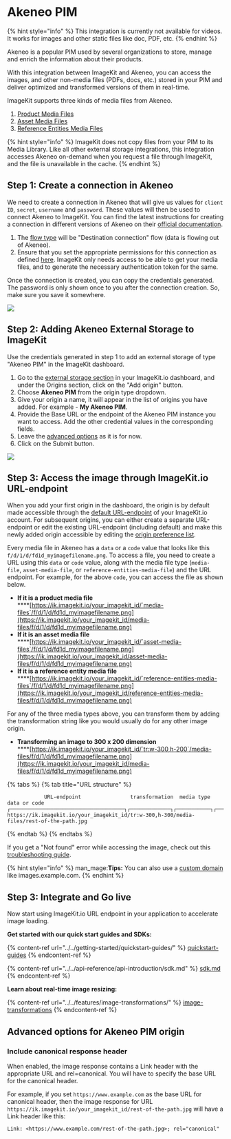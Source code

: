 # Akeneo PIM

{% hint style="info" %}
This integration is currently not available for videos. It works for images and other static files like doc, PDF, etc.
{% endhint %}

Akeneo is a popular PIM used by several organizations to store, manage and enrich the information about their products.

With this integration between ImageKit and Akeneo, you can access the images, and other non-media files (PDFs, docs, etc.) stored in your PIM and deliver optimized and transformed versions of them in real-time. 

ImageKit supports three kinds of media files from Akeneo.
1. [Product Media Files](https://api.akeneo.com/api-reference.html#Productmediafile)
2. [Asset Media Files](https://api.akeneo.com/api-reference.html#Assetmediafile)
3. [Reference Entities Media Files](https://api.akeneo.com/api-reference.html#Referenceentitymediafile)

{% hint style="info" %}
ImageKit does not copy files from your PIM to its Media Library. Like all other external storage integrations, this integration accesses Akeneo on-demand when you request a file through ImageKit, and the file is unavailable in the cache.
{% endhint %}


## Step 1: Create a connection in Akeneo
We need to create a connection in Akeneo that will give us values for `client ID`, `secret`, `username` and `password`. These values will then be used to connect Akeneo to ImageKit. You can find the latest instructions for creating a connection in different versions of Akeneo on their [official documentation](https://api.akeneo.com/documentation/authentication.html#client-idsecret-generation). 

1. The [flow type](https://help.akeneo.com/pim/serenity/articles/manage-your-connections.html#choose-your-flow-type) will be "Destination connection" flow (data is flowing out of Akeneo).
2. Ensure that you set the appropriate permissions for this connection as defined [here](https://help.akeneo.com/pim/serenity/articles/manage-your-connections.html#set-the-permissions). ImageKit only needs access to be able to get your media files, and to generate the necessary authentication token for the same.

Once the connection is created, you can copy the credentials generated. The password is only shown once to you after the connection creation. So, make sure you save it somewhere.

![](https://ik.imagekit.io/ikmedia/website-assets/akeneo-credentials-in-connection-form_VyJ6mxtfo.png?ik-sdk-version=javascript-1.4.3&updatedAt=1660032958761)


## Step 2: Adding Akeneo External Storage to ImageKit
Use the credentials generated in step 1 to add an external storage of type "Akeneo PIM" in the ImageKit dashboard. 

1. Go to the [external storage section](https://imagekit.io/dashboard/external-storage) in your ImageKit.io dashboard, and under the Origins section, click on the "Add origin" button.
2. Choose **Akeneo PIM** from the origin type dropdown.
3. Give your origin a name, it will appear in the list of origins you have added. For example - **My Akeneo PIM**.
4. Provide the Base URL or the endpoint of the Akeneo PIM instance you want to access. Add the other credential values in the corresponding fields.
5. Leave the [advanced options](akeneo-pim.md#advanced-options-for-akeneo-pim-origin) as it is for now.
6.  Click on the Submit button.

![](https://ik.imagekit.io/ikmedia/website-assets/akeneo-origin-imagekit_ktD-D9QLL.png?ik-sdk-version=javascript-1.4.3&updatedAt=1660033576176)


## Step 3: Access the image through ImageKit.io URL-endpoint

When you add your first origin in the dashboard, the origin is by default made accessible through the [default URL-endpoint](../url-endpoints.md#default-url-endpoint) of your ImageKit.io account. For subsequent origins, you can either create a separate URL-endpoint or edit the existing URL-endpoint (including default) and make this newly added origin accessible by editing the [origin preference list](../url-endpoints.md#image-origin-preference). 

Every media file in Akeneo has a `data` or a `code` value that looks like this `f/d/1/d/fd1d_myimagefilename.png`. To access a file, you need to create a URL using this `data` or `code` value, along with the media file type (`media-file`, `asset-media-file`, or `reference-entities-media-file`) and the URL endpoint. For example, for the above `code`, you can access the file as shown below.

* **If it is a product media file**\
  ****[https://ik.imagekit.io/your_imagekit_id/`media-files`/f/d/1/d/fd1d_myimagefilename.png](https://ik.imagekit.io/your_imagekit_id/media-files/f/d/1/d/fd1d_myimagefilename.png)
* **If it is an asset media file**\
  ****[https://ik.imagekit.io/your_imagekit_id/`asset-media-files`/f/d/1/d/fd1d_myimagefilename.png](https://ik.imagekit.io/your_imagekit_id/asset-media-files/f/d/1/d/fd1d_myimagefilename.png)
* **If it is a reference entity media file**\
  ****[https://ik.imagekit.io/your_imagekit_id/`reference-entities-media-files`/f/d/1/d/fd1d_myimagefilename.png](https://ik.imagekit.io/your_imagekit_id/reference-entities-media-files/f/d/1/d/fd1d_myimagefilename.png)

For any of the three media types above, you can transform them by adding the transformation string like you would usually do for any other image origin.
* **Transforming an image to 300 x 200 dimension**\
  ****[https://ik.imagekit.io/your_imagekit_id/`tr:w-300,h-200`/media-files/f/d/1/d/fd1d_myimagefilename.png](https://ik.imagekit.io/your_imagekit_id/media-files/f/d/1/d/fd1d_myimagefilename.png)

{% tabs %}
{% tab title="URL structure" %}
```markup
            URL-endpoint                transformation  media type     data or code                                    
┌─────────────────────────────────────┐┌─────────────┐┌───────────┐┌───────────────────┐
https://ik.imagekit.io/your_imagekit_id/tr:w-300,h-300/media-files/rest-of-the-path.jpg
```
{% endtab %}
{% endtabs %}

If you get a "Not found" error while accessing the image, check out this [troubleshooting guide](../../limits-and-troubleshooting/404-not-found-error-troubleshooting.md).

{% hint style="info" %}
man_mage:**Tips:** You can also use a [custom domain](../../testing-and-infrastructure-setup/using-custom-domain-name.md) like images.example.com.
{% endhint %}

## Step 3: Integrate and Go live

Now start using ImageKit.io URL endpoint in your application to accelerate image loading.

**Get started with our quick start guides and SDKs:**

{% content-ref url="../../getting-started/quickstart-guides/" %}
[quickstart-guides](../../getting-started/quickstart-guides/)
{% endcontent-ref %}

{% content-ref url="../../api-reference/api-introduction/sdk.md" %}
[sdk.md](../../api-reference/api-introduction/sdk.md)
{% endcontent-ref %}

**Learn about real-time image resizing:**

{% content-ref url="../../features/image-transformations/" %}
[image-transformations](../../features/image-transformations/)
{% endcontent-ref %}

## Advanced options for Akeneo PIM origin

### Include canonical response header

When enabled, the image response contains a Link header with the appropriate URL and rel=canonical. You will have to specify the base URL for the canonical header.

For example, if you set `https://www.example.com` as the base URL for canonical header, then the image response for URL `https://ik.imagekit.io/your_imagekit_id/rest-of-the-path.jpg` will have a Link header like this:

```http
Link: <https://www.example.com/rest-of-the-path.jpg>; rel="canonical"
```
